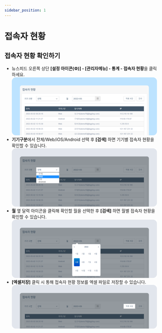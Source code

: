 ```yaml
---
sidebar_position: 1
---
```


# 접속자 현황

## 접속자 현황 확인하기

- 뉴스피드 오른쪽 상단 **[설정 아이콘(⚙️)] - [관리자메뉴] - 통계 - 접속자 현황**을 클릭하세요.
    ![접속자 현황 확인하기](./img/0101.png)
- **기기구분**에서 전체/Web/iOS/Android 선택 후 **[검색]** 하면 기기별 접속자 현황을 확인할 수 있습니다.
    ![접속자 현황 확인하기](./img/0102.png)
- **월** 옆 달력 아이콘을 클릭해 확인할 월을 선택한 후 **[검색]** 하면 월별 접속자 현황을 확인할 수 있습니다.
    ![접속자 현황 확인하기](./img/0103.png)
- **[엑셀저장]** 클릭 시 통해 접속자 현황 정보를 엑셀 파일로 저장할 수 있습니다.
    ![접속자 현황 확인하기](./img/0104.png)
